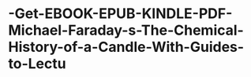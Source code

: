 # -Get-EBOOK-EPUB-KINDLE-PDF-Michael-Faraday-s-The-Chemical-History-of-a-Candle-With-Guides-to-Lectu